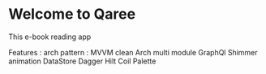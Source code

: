 # Welcome to Qaree
This e-book reading app



Features :
    arch pattern : MVVM
    clean Arch
    multi module
    GraphQl
    Shimmer animation
    DataStore
    Dagger Hilt
    Coil
    Palette